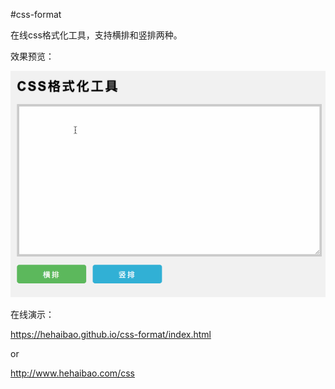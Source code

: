#css-format

在线css格式化工具，支持横排和竖排两种。

效果预览：

![image](https://github.com/hehaibao/css-format/blob/master/preview.gif)

在线演示：

https://hehaibao.github.io/css-format/index.html

or

http://www.hehaibao.com/css
